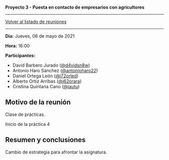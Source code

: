 __Proyecto 3 - Puesta en contacto de empresarios con agricultores__

---

[Volver al listado de reuniones](meeting.md)

---

**Día:** Jueves, 06 de mayo de 2021

**Hora:** 16:00

**Participantes:**

* David Barbero Jurado ([@d4vidsn8w](https://github.com/d4vidsn8w))
* Antonio Haro Sánchez ([@antonioharo22](https://github.com/antonioharo22))
* Daniel Ortega León ([@i72orled](https://github.com/i72orled))
* Alberto Ortiz Arribas ([@i62orara](https://github.com/i62orara))
* Cristina Quintana Cano ([@jautu](https://github.com/jautu))

## Motivo de la reunión

Clase de prácticas.

Inicio de la práctica 4

## Resumen y conclusiones

Cambio de estrategia para afrontar la asignatura.
